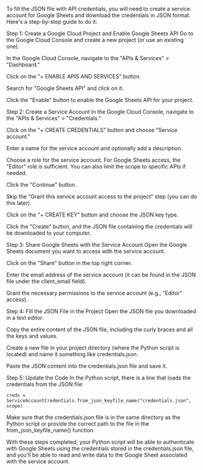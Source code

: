 To fill the JSON file with API credentials, you will need to create a service account for Google Sheets and download the credentials in JSON format. Here's a step-by-step guide to do it:

Step 1: Create a Google Cloud Project and Enable Google Sheets API
Go to the Google Cloud Console and create a new project (or use an existing one).

In the Google Cloud Console, navigate to the "APIs & Services" > "Dashboard."

Click on the "+ ENABLE APIS AND SERVICES" button.

Search for "Google Sheets API" and click on it.

Click the "Enable" button to enable the Google Sheets API for your project.

Step 2: Create a Service Account
In the Google Cloud Console, navigate to the "APIs & Services" > "Credentials."

Click on the "+ CREATE CREDENTIALS" button and choose "Service account."

Enter a name for the service account and optionally add a description.

Choose a role for the service account. For Google Sheets access, the "Editor" role is sufficient. You can also limit the scope to specific APIs if needed.

Click the "Continue" button.

Skip the "Grant this service account access to the project" step (you can do this later).

Click on the "+ CREATE KEY" button and choose the JSON key type.

Click the "Create" button, and the JSON file containing the credentials will be downloaded to your computer.

Step 3: Share Google Sheets with the Service Account
Open the Google Sheets document you want to access with the service account.

Click on the "Share" button in the top right corner.

Enter the email address of the service account (it can be found in the JSON file under the client_email field).

Grant the necessary permissions to the service account (e.g., "Editor" access).

Step 4: Fill the JSON File in the Project
Open the JSON file you downloaded in a text editor.

Copy the entire content of the JSON file, including the curly braces and all the keys and values.

Create a new file in your project directory (where the Python script is located) and name it something like credentials.json.

Paste the JSON content into the credentials.json file and save it.

Step 5: Update the Code
In the Python script, there is a line that loads the credentials from the JSON file:


`creds = ServiceAccountCredentials.from_json_keyfile_name("credentials.json", scope)`


Make sure that the credentials.json file is in the same directory as the Python script or provide the correct path to the file in the from_json_keyfile_name() function.

With these steps completed, your Python script will be able to authenticate with Google Sheets using the credentials stored in the credentials.json file, and you'll be able to read and write data to the Google Sheet associated with the service account.
